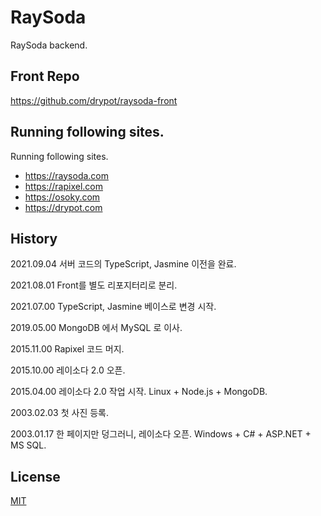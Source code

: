 # RaySoda

RaySoda backend.

## Front Repo

<https://github.com/drypot/raysoda-front>

## Running following sites.

Running following sites.

* <https://raysoda.com>
* <https://rapixel.com>
* <https://osoky.com>
* <https://drypot.com>

## History

2021.09.04 서버 코드의 TypeScript, Jasmine 이전을 완료.

2021.08.01 Front를 별도 리포지터리로 분리.

2021.07.00 TypeScript, Jasmine 베이스로 변경 시작.

2019.05.00 MongoDB 에서 MySQL 로 이사.

2015.11.00 Rapixel 코드 머지.

2015.10.00 레이소다 2.0 오픈.

2015.04.00 레이소다 2.0 작업 시작. Linux + Node.js + MongoDB.

2003.02.03 첫 사진 등록.

2003.01.17 한 페이지만 덩그러니, 레이소다 오픈. Windows + C# + ASP.NET + MS SQL.

## License

[MIT](LICENSE)
